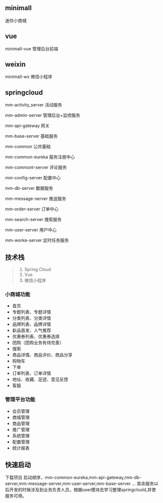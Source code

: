## minimall
迷你小商城

## vue
minimall-vue 管理后台前端

## weixin
minimall-wx 微信小程序

## springcloud

mm-activity_server 活动服务

mm-admin-server 管理后台+监控服务

mm-api-gateway 网关

mm-base-server 基础服务

mm-common 公共基础

mm-common-eureka 服务注册中心

mm-commont-server 评论服务

mm-config-server 配置中心

mm-db-server 数据服务

mm-message-server 推送服务

mm-order-server 订单中心

mm-search-server 搜索服务

mm-user-server 用户中心

mm-worke-server 定时任务服务

## 技术栈

> 1. Spring Cloud
> 2. Vue
> 3. 微信小程序

### 小商城功能

* 首页
* 专题列表、专题详情
* 分类列表、分类详情
* 品牌列表、品牌详情
* 新品首发、人气推荐
* 优惠券列表、优惠券选择
* 团购（团购业务有待完善）
* 搜索
* 商品详情、商品评价、商品分享
* 购物车
* 下单
* 订单列表、订单详情
* 地址、收藏、足迹、意见反馈
* 客服

### 管理平台功能

* 会员管理
* 商城管理
* 商品管理
* 推广管理
* 系统管理
* 配置管理
* 统计报表

## 快速启动

下载项目 启动顺序，mm-common-eureka,mm-api-gateway,mm-db-server,mm-message-server,mm-user-server,mm-base-server ...
其余服务以后开发的时候涉及到业务负责人员，根据user模块去学习整理springclould,并使服务可用。
